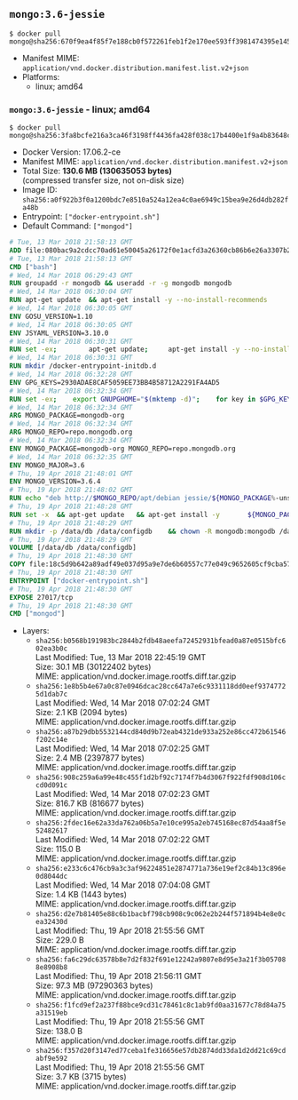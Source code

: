 ## `mongo:3.6-jessie`

```console
$ docker pull mongo@sha256:670f9ea4f85f7e188cb0f572261feb1f2e170ee593ff3981474395e145a0c062
```

-	Manifest MIME: `application/vnd.docker.distribution.manifest.list.v2+json`
-	Platforms:
	-	linux; amd64

### `mongo:3.6-jessie` - linux; amd64

```console
$ docker pull mongo@sha256:3fa8bcfe216a3ca46f3198ff4436fa428f038c17b4400e1f9a4b83648cb7c7aa
```

-	Docker Version: 17.06.2-ce
-	Manifest MIME: `application/vnd.docker.distribution.manifest.v2+json`
-	Total Size: **130.6 MB (130635053 bytes)**  
	(compressed transfer size, not on-disk size)
-	Image ID: `sha256:a0f922b3f0a1200bdc7e8510a524a12ea4c0ae6949c15bea9e26d4db282fa48b`
-	Entrypoint: `["docker-entrypoint.sh"]`
-	Default Command: `["mongod"]`

```dockerfile
# Tue, 13 Mar 2018 21:58:13 GMT
ADD file:080bac9a2cdcc70ad61e50045a26172f0e1acfd3a26360cb86b6e26a3307b2e1 in / 
# Tue, 13 Mar 2018 21:58:13 GMT
CMD ["bash"]
# Wed, 14 Mar 2018 06:29:43 GMT
RUN groupadd -r mongodb && useradd -r -g mongodb mongodb
# Wed, 14 Mar 2018 06:30:04 GMT
RUN apt-get update 	&& apt-get install -y --no-install-recommends 		ca-certificates 		jq 		numactl 	&& rm -rf /var/lib/apt/lists/*
# Wed, 14 Mar 2018 06:30:05 GMT
ENV GOSU_VERSION=1.10
# Wed, 14 Mar 2018 06:30:05 GMT
ENV JSYAML_VERSION=3.10.0
# Wed, 14 Mar 2018 06:30:31 GMT
RUN set -ex; 		apt-get update; 	apt-get install -y --no-install-recommends 		wget 	; 	rm -rf /var/lib/apt/lists/*; 		dpkgArch="$(dpkg --print-architecture | awk -F- '{ print $NF }')"; 	wget -O /usr/local/bin/gosu "https://github.com/tianon/gosu/releases/download/$GOSU_VERSION/gosu-$dpkgArch"; 	wget -O /usr/local/bin/gosu.asc "https://github.com/tianon/gosu/releases/download/$GOSU_VERSION/gosu-$dpkgArch.asc"; 	export GNUPGHOME="$(mktemp -d)"; 	gpg --keyserver ha.pool.sks-keyservers.net --recv-keys B42F6819007F00F88E364FD4036A9C25BF357DD4; 	gpg --batch --verify /usr/local/bin/gosu.asc /usr/local/bin/gosu; 	rm -r "$GNUPGHOME" /usr/local/bin/gosu.asc; 	chmod +x /usr/local/bin/gosu; 	gosu nobody true; 		wget -O /js-yaml.js "https://github.com/nodeca/js-yaml/raw/${JSYAML_VERSION}/dist/js-yaml.js"; 		apt-get purge -y --auto-remove wget
# Wed, 14 Mar 2018 06:30:31 GMT
RUN mkdir /docker-entrypoint-initdb.d
# Wed, 14 Mar 2018 06:32:28 GMT
ENV GPG_KEYS=2930ADAE8CAF5059EE73BB4B58712A2291FA4AD5
# Wed, 14 Mar 2018 06:32:34 GMT
RUN set -ex; 	export GNUPGHOME="$(mktemp -d)"; 	for key in $GPG_KEYS; do 		gpg --keyserver ha.pool.sks-keyservers.net --recv-keys "$key"; 	done; 	gpg --export $GPG_KEYS > /etc/apt/trusted.gpg.d/mongodb.gpg; 	rm -r "$GNUPGHOME"; 	apt-key list
# Wed, 14 Mar 2018 06:32:34 GMT
ARG MONGO_PACKAGE=mongodb-org
# Wed, 14 Mar 2018 06:32:34 GMT
ARG MONGO_REPO=repo.mongodb.org
# Wed, 14 Mar 2018 06:32:34 GMT
ENV MONGO_PACKAGE=mongodb-org MONGO_REPO=repo.mongodb.org
# Wed, 14 Mar 2018 06:32:35 GMT
ENV MONGO_MAJOR=3.6
# Thu, 19 Apr 2018 21:48:01 GMT
ENV MONGO_VERSION=3.6.4
# Thu, 19 Apr 2018 21:48:02 GMT
RUN echo "deb http://$MONGO_REPO/apt/debian jessie/${MONGO_PACKAGE%-unstable}/$MONGO_MAJOR main" | tee "/etc/apt/sources.list.d/${MONGO_PACKAGE%-unstable}.list"
# Thu, 19 Apr 2018 21:48:28 GMT
RUN set -x 	&& apt-get update 	&& apt-get install -y 		${MONGO_PACKAGE}=$MONGO_VERSION 		${MONGO_PACKAGE}-server=$MONGO_VERSION 		${MONGO_PACKAGE}-shell=$MONGO_VERSION 		${MONGO_PACKAGE}-mongos=$MONGO_VERSION 		${MONGO_PACKAGE}-tools=$MONGO_VERSION 	&& rm -rf /var/lib/apt/lists/* 	&& rm -rf /var/lib/mongodb 	&& mv /etc/mongod.conf /etc/mongod.conf.orig
# Thu, 19 Apr 2018 21:48:29 GMT
RUN mkdir -p /data/db /data/configdb 	&& chown -R mongodb:mongodb /data/db /data/configdb
# Thu, 19 Apr 2018 21:48:29 GMT
VOLUME [/data/db /data/configdb]
# Thu, 19 Apr 2018 21:48:30 GMT
COPY file:18c5d9b642a89adf49e037d95a9e7de6b60557c77e049c9652605cf9cba57df9 in /usr/local/bin/ 
# Thu, 19 Apr 2018 21:48:30 GMT
ENTRYPOINT ["docker-entrypoint.sh"]
# Thu, 19 Apr 2018 21:48:30 GMT
EXPOSE 27017/tcp
# Thu, 19 Apr 2018 21:48:30 GMT
CMD ["mongod"]
```

-	Layers:
	-	`sha256:b0568b191983bc2844b2fdb48aeefa72452931bfead0a87e0515bfc602ea3b0c`  
		Last Modified: Tue, 13 Mar 2018 22:45:19 GMT  
		Size: 30.1 MB (30122402 bytes)  
		MIME: application/vnd.docker.image.rootfs.diff.tar.gzip
	-	`sha256:1e8b5b4e67a0c87e0946dcac28cc647a7e6c9331118dd0eef93747725d1dab7c`  
		Last Modified: Wed, 14 Mar 2018 07:02:24 GMT  
		Size: 2.1 KB (2094 bytes)  
		MIME: application/vnd.docker.image.rootfs.diff.tar.gzip
	-	`sha256:a87b29dbb5532144cd840d9b72eab4321de933a252e86cc472b61546f202c14e`  
		Last Modified: Wed, 14 Mar 2018 07:02:25 GMT  
		Size: 2.4 MB (2397877 bytes)  
		MIME: application/vnd.docker.image.rootfs.diff.tar.gzip
	-	`sha256:908c259a6a99e48c455f1d2bf92c7174f7b4d3067f922fdf908d106ccd0d091c`  
		Last Modified: Wed, 14 Mar 2018 07:02:23 GMT  
		Size: 816.7 KB (816677 bytes)  
		MIME: application/vnd.docker.image.rootfs.diff.tar.gzip
	-	`sha256:2fdec16e62a33da762a06b5a7e10ce995a2eb745168ec87d54aa8f5e52482617`  
		Last Modified: Wed, 14 Mar 2018 07:02:22 GMT  
		Size: 115.0 B  
		MIME: application/vnd.docker.image.rootfs.diff.tar.gzip
	-	`sha256:e233c6c476cb9a3c3af96224851e2874771a736e19ef2c84b13c896e0d8044dc`  
		Last Modified: Wed, 14 Mar 2018 07:04:08 GMT  
		Size: 1.4 KB (1443 bytes)  
		MIME: application/vnd.docker.image.rootfs.diff.tar.gzip
	-	`sha256:d2e7b81405e88c6b1bacbf798cb908c9c062e2b244f571894b4e8e0cea32430d`  
		Last Modified: Thu, 19 Apr 2018 21:55:56 GMT  
		Size: 229.0 B  
		MIME: application/vnd.docker.image.rootfs.diff.tar.gzip
	-	`sha256:fa6c29dc63578b8e7d2f832f691e12242a9807e8d95e3a21f3b057088e8908b8`  
		Last Modified: Thu, 19 Apr 2018 21:56:11 GMT  
		Size: 97.3 MB (97290363 bytes)  
		MIME: application/vnd.docker.image.rootfs.diff.tar.gzip
	-	`sha256:f1fcd9ef2a237f88bce9cd31c78461c8c1ab9fd0aa31677c78d84a75a31519eb`  
		Last Modified: Thu, 19 Apr 2018 21:55:56 GMT  
		Size: 138.0 B  
		MIME: application/vnd.docker.image.rootfs.diff.tar.gzip
	-	`sha256:f357d20f3147ed77ceba1fe316656e57db2874dd33da1d2dd21c69cdabf9e592`  
		Last Modified: Thu, 19 Apr 2018 21:55:56 GMT  
		Size: 3.7 KB (3715 bytes)  
		MIME: application/vnd.docker.image.rootfs.diff.tar.gzip
